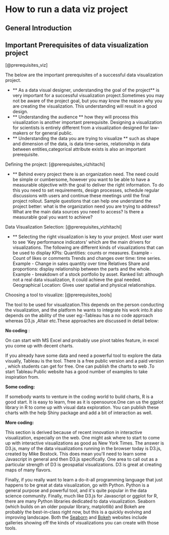 ﻿---
output:
  html_document: default
  pdf_document: default
---
# How to run a data viz project


## General Introduction

## Important Prerequisites of data visualization project

[@prerequisites_viz]

The below are the important prerequisites of a successful data visualization project.

+ ** As a data visual designer, understanding the goal of the project** is very important for a successful visualization project.Sometimes you may not be aware of the project goal, but you may know the reason why you are creating the visualization. This understanding will result in a good design.
+ ** Understanding the audience ** how they will process this visualization is another important prerequisite. Designing a visualization for scientists is entirely different from a visualization designed for law-makers or for general public. 
+ ** Understanding the data you are trying to visualize ** such as shape and dimension of the data, is data time-series, relationship in data between entities,categorical attribute exists is also an important prerequisite.


Defining the project:
[@prerequisites_vizhitachi]

+ ** Behind every project there is an organization need. The need could be simple or cumbersome, however you want to be able to have a measurable objective with the goal to deliver the right information. To do this you need to set requirements, design processes, schedule regular discussions with users and continue these meetings until the final project rollout. 
Sample questions that can help one understand the project better:
what is the organization need you are trying to address?
What are the main data sources you need to access?
Is there a measurable goal you want to achieve?


Data Visualization Selection:
[@prerequisites_vizhitachi]

+ ** Selecting the right visualization is key to your project. Most user want to see 'Key performance indicators' which are the main drivers for visualizations. The following are different kinds of visualizations that can be used to display KPIs:
Quantities: counts or measures. Example - Count of likes or comments
Trends and changes over time:  time series. Example - Change in sales quantity over time 
Relatives Share and proportions:  display relationship between the parts and the whole. Example - breakdown of a stock portfolio by asset.
Ranked list: although not a real data visualization, it could achieve the goal needed.
Geographical Location: Gives user spatial and physical relationships.


Choosing a tool to visualize:
[@prerequisites_tools]

The tool to be used for visualization.This depends on the person conducting the visualization, and the platform he wants to integrate his work into.It also depends on the ability of the user eg:-Tableau has a no code approach whereas D3.js ,Altair etc.These approaches are discussed in detail below: 

**No coding** :

On can start with MS Excel and probably use pivot tables feature, in excel you come up with decent charts.

If you already have some data and need a powerful tool to explore the data visually, Tableau is the tool. There is a free public version and a paid version , which students can get for free. One can publish the charts to web .To start Tableau Public website has a good number of examples to take inspiration from.

**Some coding:**

If somebody wants to venture in the coding world to build charts, R is a good start. It is easy to learn, free as it is opensource.One can us the ggplot library in R to come up with visual data exploration. You can publish these charts with the help Shiny package and add a bit of interaction as well.

  **More coding:**

This section is derived because of recent innovation in interactive visualization, especially on the web. One might ask where to start to come up with interactive visualizations as good as New York Times. The answer is D3.js, many of the data visualizations running in the browser today is D3.js, created by Mike Bostock. This does mean you&#39;ll need to learn some Javascript in general and then D3.js specifically. One area to call out as a particular strength of D3 is geospatial visualizations. D3 is great at creating maps of many flavors.

Finally, if you really want to learn a do-it-all programming language that just happens to be great at data visualization, go with Python. Python is a general purpose and powerful tool, and it&#39;s quite popular in the data science community. Finally, much like D3.js for Javascript or ggplot for R, there are many Python libraries dedicated to data visualization. Seaborn (which builds on an older popular library, matplotlib) and Bokeh are probably the best-in-class right now, but this is a quickly evolving and improving landscape. Both the [Seaborn](http://stanford.edu/~mwaskom/software/seaborn/examples/index.html) and [Bokeh](http://bokeh.pydata.org/en/latest/docs/gallery.html) websites include galleries showing off the kinds of visualizations you can create with those tools.




